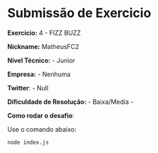 # Submissão de Exercicio

**Exercicio:** 4 - FIZZ BUZZ

**Nickname:** MatheusFC2

**Nível Técnico:** - Junior

**Empresa:** - Nenhuma

**Twitter**: - Null

**Dificuldade de Resolução:** - Baixa/Media -

**Como rodar o desafio**:

Use o comando abaixo:

```bash
node index.js
```